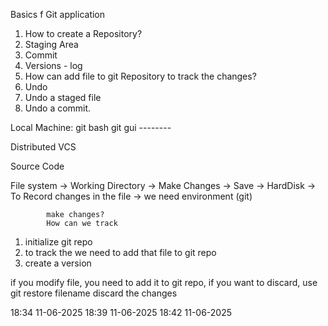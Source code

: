 Basics f Git application
1. How to create a Repository?
2. Staging Area
3. Commit 
4. Versions - log
5. How can add file to git Repository to track the changes?
6. Undo
7. Undo a staged file
8. Undo a commit.



Local Machine:
    git bash
    git gui
    --------

Distributed VCS

Source Code


File system -> Working Directory    -> Make Changes -> Save -> HardDisk
            -> To Record changes in the file -> we need environment (git)
            
            make changes?
            How can we track

1. initialize git repo
2. to track the we need to add that file to git repo
3. create a version

if you modify file, you need to add it to git repo, 
if you want to discard, use git restore filename
discard the changes

18:34 11-06-2025
18:39 11-06-2025
18:42 11-06-2025